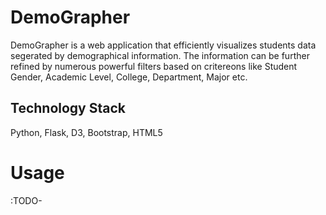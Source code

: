 # DemoGrapher
DemoGrapher is a web application that efficiently visualizes students data segerated by demographical information. The information can be further refined by numerous powerful filters based on critereons like Student Gender, Academic Level, College, Department, Major etc.

## Technology Stack
Python, Flask, D3, Bootstrap, HTML5

# Usage
:TODO-
